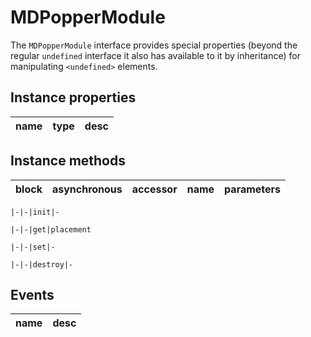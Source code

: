 # MDPopperModule
The `MDPopperModule` interface provides special properties (beyond the regular `undefined` interface it also has available to it by inheritance) for manipulating `<undefined>` elements.

## Instance properties

name|type|desc
---|---|---

## Instance methods

block|asynchronous|accessor|name|parameters
---|---|---|---|---

    |-|-|init|-

    |-|-|get|placement

    |-|-|set|-

    |-|-|destroy|-

## Events

name|desc
---|---
